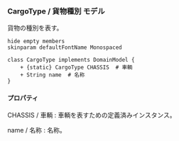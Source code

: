 ### CargoType / 貨物種別 モデル

貨物の種別を表す。

```plantuml
hide empty members
skinparam defaultFontName Monospaced

class CargoType implements DomainModel {
    + {static} CargoType CHASSIS  # 車輌
    + String name  # 名称
}
```

#### プロパティ

CHASSIS / 車輌
: 車輌を表すための定義済みインスタンス。

name / 名称
: 名称。

